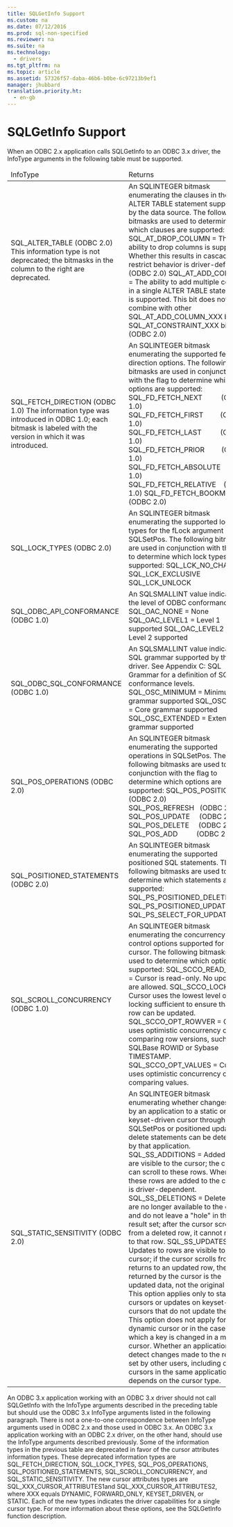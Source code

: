 ```yaml
---
title: SQLGetInfo Support
ms.custom: na
ms.date: 07/12/2016
ms.prod: sql-non-specified
ms.reviewer: na
ms.suite: na
ms.technology: 
  - drivers
ms.tgt_pltfrm: na
ms.topic: article
ms.assetid: 57326f57-daba-46b6-b0be-6c97213b9ef1
manager: jhubbard
translation.priority.ht: 
  - en-gb
---
```

# SQLGetInfo Support
<?xml version="1.0" encoding="utf-8"?>
<developerReferenceWithoutSyntaxDocument xmlns="http://ddue.schemas.microsoft.com/authoring/2003/5" xmlns:xlink="http://www.w3.org/1999/xlink" xmlns:xsi="http://www.w3.org/2001/XMLSchema-instance" xsi:schemaLocation="http://ddue.schemas.microsoft.com/authoring/2003/5 http://dduestorage.blob.core.windows.net/ddueschema/developer.xsd">
  <introduction>
    <para>When an ODBC 2.<legacyItalic>x</legacyItalic> application calls <legacyBold>SQLGetInfo</legacyBold> to an ODBC 3<legacyItalic>.x</legacyItalic> driver, the <legacyItalic>InfoType</legacyItalic> arguments in the following table must be supported.</para>
    <table xmlns:caps="http://schemas.microsoft.com/build/caps/2013/11">
      <thead>
        <tr>
          <TD>
            <para>                 <legacyItalic>InfoType</legacyItalic>               </para>
          </TD>
          <TD>
            <para>Returns</para>
          </TD>
        </tr>
      </thead>
      <tbody>
        <tr>
          <TD>
            <para>SQL_ALTER_TABLE (ODBC 2.0)</para>
            <alert class="note">
              <para>This information type is not deprecated; the bitmasks in the column to the right are deprecated.</para>
            </alert>
          </TD>
          <TD>
            <para>An SQLINTEGER bitmask enumerating the clauses in the <legacyBold>ALTER TABLE</legacyBold> statement supported by the data source.</para>
            <para>The following bitmasks are used to determine which clauses are supported:</para>
            <para>SQL_AT_DROP_COLUMN = The ability to drop columns is supported. Whether this results in cascade or restrict behavior is driver-defined. (ODBC 2.0)</para>
            <para>SQL_AT_ADD_COLUMN = The ability to add multiple columns in a single ALTER TABLE statement is supported. This bit does not combine with other SQL_AT_ADD_COLUMN_XXX bits or SQL_AT_CONSTRAINT_XXX bits. (ODBC 2.0) </para>
          </TD>
        </tr>
        <tr>
          <TD>
            <para>SQL_FETCH_DIRECTION (ODBC 1.0)</para>
            <para>The information type was introduced in ODBC 1.0; each bitmask is labeled with the version in which it was introduced.</para>
          </TD>
          <TD>
            <para>An SQLINTEGER bitmask enumerating the supported fetch direction options. </para>
            <para>The following bitmasks are used in conjunction with the flag to determine which options are supported:</para>
            <para>SQL_FD_FETCH_NEXT          (ODBC 1.0) SQL_FD_FETCH_FIRST         (ODBC 1.0) SQL_FD_FETCH_LAST          (ODBC 1.0) SQL_FD_FETCH_PRIOR         (ODBC 1.0) SQL_FD_FETCH_ABSOLUTE   (ODBC 1.0) SQL_FD_FETCH_RELATIVE    (ODBC 1.0) SQL_FD_FETCH_BOOKMARK (ODBC 2.0)</para>
          </TD>
        </tr>
        <tr>
          <TD>
            <para>SQL_LOCK_TYPES (ODBC 2.0)</para>
          </TD>
          <TD>
            <para>An SQLINTEGER bitmask enumerating the supported lock types for the <legacyItalic>fLock</legacyItalic> argument in <legacyBold>SQLSetPos</legacyBold>.</para>
            <para>The following bitmasks are used in conjunction with the flag to determine which lock types are supported:</para>
            <para>SQL_LCK_NO_CHANGE SQL_LCK_EXCLUSIVE SQL_LCK_UNLOCK</para>
          </TD>
        </tr>
        <tr>
          <TD>
            <para>SQL_ODBC_API_CONFORMANCE (ODBC 1.0)</para>
          </TD>
          <TD>
            <para>An SQLSMALLINT value indicating the level of ODBC conformance.</para>
            <para>SQL_OAC_NONE = None</para>
            <para>SQL_OAC_LEVEL1 = Level 1 supported</para>
            <para>SQL_OAC_LEVEL2 = Level 2 supported</para>
          </TD>
        </tr>
        <tr>
          <TD>
            <para>SQL_ODBC_SQL_CONFORMANCE (ODBC 1.0)</para>
          </TD>
          <TD>
            <para>An SQLSMALLINT value indicating SQL grammar supported by the driver. See <legacyLink xlink:href="0ee36f09-59e7-4b94-88ca-7ebc0952a3be">Appendix C: SQL Grammar</legacyLink> for a definition of SQL conformance levels.</para>
            <para>SQL_OSC_MINIMUM = Minimum grammar supported</para>
            <para>SQL_OSC_CORE = Core grammar supported</para>
            <para>SQL_OSC_EXTENDED = Extended grammar supported</para>
          </TD>
        </tr>
        <tr>
          <TD>
            <para>SQL_POS_OPERATIONS (ODBC 2.0)</para>
          </TD>
          <TD>
            <para>An SQLINTEGER bitmask enumerating the supported operations in <legacyBold>SQLSetPos</legacyBold>.</para>
            <para>The following bitmasks are used to in conjunction with the flag to determine which options are supported:</para>
            <para>SQL_POS_POSITION (ODBC 2.0) SQL_POS_REFRESH   (ODBC 2.0) SQL_POS_UPDATE     (ODBC 2.0) SQL_POS_DELETE     (ODBC 2.0) SQL_POS_ADD          (ODBC 2.0)</para>
          </TD>
        </tr>
        <tr>
          <TD>
            <para>SQL_POSITIONED_STATEMENTS (ODBC 2.0)</para>
          </TD>
          <TD>
            <para>An SQLINTEGER bitmask enumerating the supported positioned SQL statements.</para>
            <para>The following bitmasks are used to determine which statements are supported:</para>
            <para>SQL_PS_POSITIONED_DELETE SQL_PS_POSITIONED_UPDATE SQL_PS_SELECT_FOR_UPDATE</para>
          </TD>
        </tr>
        <tr>
          <TD>
            <para>SQL_SCROLL_CONCURRENCY (ODBC 1.0)</para>
          </TD>
          <TD>
            <para>An SQLINTEGER bitmask enumerating the concurrency control options supported for the cursor.</para>
            <para>The following bitmasks are used to determine which options are supported:</para>
            <para>SQL_SCCO_READ_ONLY = Cursor is read-only. No updates are allowed.</para>
            <para>SQL_SCCO_LOCK = Cursor uses the lowest level of locking sufficient to ensure that the row can be updated.</para>
            <para>SQL_SCCO_OPT_ROWVER = Cursor uses optimistic concurrency control, comparing row versions, such as SQLBase ROWID or Sybase TIMESTAMP.</para>
            <para>SQL_SCCO_OPT_VALUES = Cursor uses optimistic concurrency control, comparing values.</para>
          </TD>
        </tr>
        <tr>
          <TD>
            <para>SQL_STATIC_SENSITIVITY (ODBC 2.0)</para>
          </TD>
          <TD>
            <para>An SQLINTEGER bitmask enumerating whether changes made by an application to a static or keyset-driven cursor through <legacyBold>SQLSetPos</legacyBold> or positioned update or delete statements can be detected by that application.</para>
            <para>SQL_SS_ADDITIONS = Added rows are visible to the cursor; the cursor can scroll to these rows. Where these rows are added to the cursor is driver-dependent.</para>
            <para>SQL_SS_DELETIONS = Deleted rows are no longer available to the cursor and do not leave a "hole" in the result set; after the cursor scrolls from a deleted row, it cannot return to that row.</para>
            <para>SQL_SS_UPDATES = Updates to rows are visible to the cursor; if the cursor scrolls from and returns to an updated row, the data returned by the cursor is the updated data, not the original data. This option applies only to static cursors or updates on keyset-driven cursors that do not update the key. This option does not apply for a dynamic cursor or in the case in which a key is changed in a mixed cursor.</para>
            <para>Whether an application can detect changes made to the result set by other users, including other cursors in the same application, depends on the cursor type.</para>
          </TD>
        </tr>
      </tbody>
    </table>
    <para>An ODBC 3<legacyItalic>.x</legacyItalic> application working with an ODBC 3<legacyItalic>.x</legacyItalic> driver should not call <legacyBold>SQLGetInfo</legacyBold> with the <legacyItalic>InfoType</legacyItalic> arguments described in the preceding table but should use the ODBC 3<legacyItalic>.x</legacyItalic> <legacyItalic>InfoType</legacyItalic> arguments listed in the following paragraph. There is not a one-to-one correspondence between <legacyItalic>InfoType</legacyItalic> arguments used in ODBC 2.<legacyItalic>x</legacyItalic> and those used in ODBC 3<legacyItalic>.x</legacyItalic>. An ODBC 3<legacyItalic>.x</legacyItalic> application working with an ODBC 2.<legacyItalic>x</legacyItalic> driver, on the other hand, should use the <legacyItalic>InfoType</legacyItalic> arguments described previously.</para>
    <para>Some of the information types in the previous table are deprecated in favor of the cursor attributes information types. These deprecated information types are SQL_FETCH_DIRECTION, SQL_LOCK_TYPES, SQL_POS_OPERATIONS, SQL_POSITIONED_STATEMENTS, SQL_SCROLL_CONCURRENCY, and SQL_STATIC_SENSITIVITY. The new cursor attributes types are SQL_XXX_CURSOR_ATTRIBUTES1and SQL_XXX_CURSOR_ATTRIBUTES2, where XXX equals DYNAMIC, FORWARD_ONLY, KEYSET_DRIVEN, or STATIC. Each of the new types indicates the driver capabilities for a single cursor type. For more information about these options, see the <legacyLink xlink:href="49dceccc-d816-4ada-808c-4c6138dccb64">SQLGetInfo</legacyLink> function description.</para>
  </introduction>
  <relatedTopics />
</developerReferenceWithoutSyntaxDocument>
